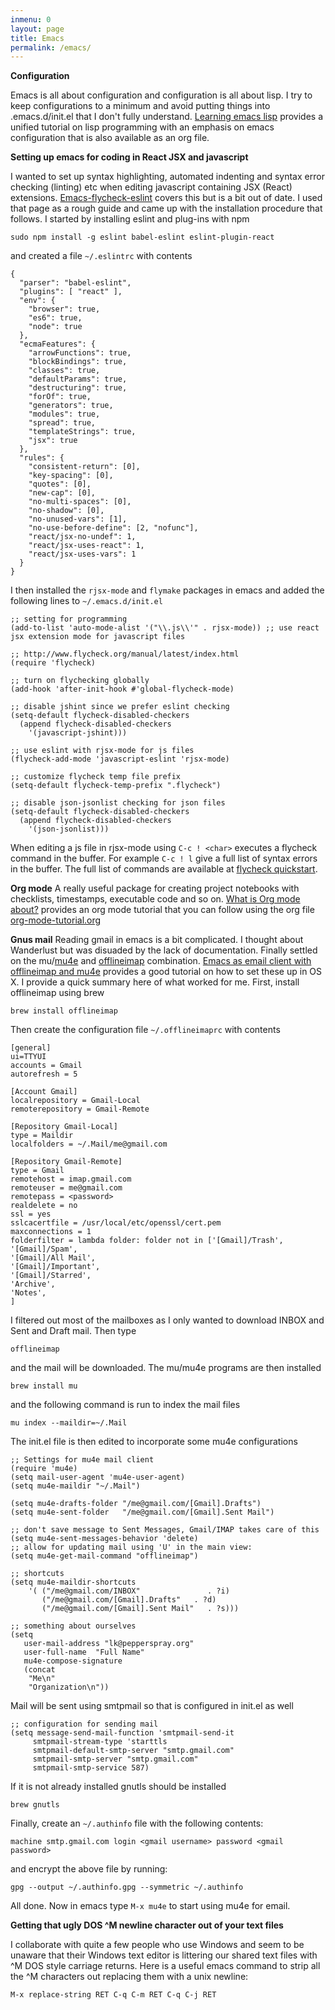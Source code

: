 ```yaml
---
inmenu: 0
layout: page
title: Emacs
permalink: /emacs/
---
```



**Configuration**

Emacs is all about configuration and configuration is all about
lisp. I try to keep configurations to a minimum and avoid putting things into
.emacs.d/init.el that I don't fully understand. 
[Learning emacs lisp](http://emacslife.com/emacs-lisp-tutorial.html) provides a
unified tutorial on lisp programming with an emphasis on emacs configuration
that is also available as an org file. 

**Setting up emacs for coding in React JSX and javascript**

I wanted to set up syntax highlighting, automated indenting and syntax
error checking (linting) etc when editing
javascript containing JSX (React) extensions. [Emacs-flycheck-eslint](http://codewinds.com/blog/2015-04-02-emacs-flycheck-eslint-jsx.html)
covers this but is a bit out of date. I used that page as a rough
guide and came up with the installation procedure that follows. I started by installing eslint
and plug-ins with npm
```
sudo npm install -g eslint babel-eslint eslint-plugin-react
```
and created a file `~/.eslintrc` with contents
```
{
  "parser": "babel-eslint",
  "plugins": [ "react" ],
  "env": {
    "browser": true,
    "es6": true,
    "node": true
  },
  "ecmaFeatures": {
    "arrowFunctions": true,
    "blockBindings": true,
    "classes": true,
    "defaultParams": true,
    "destructuring": true,
    "forOf": true,
    "generators": true,
    "modules": true,
    "spread": true,
    "templateStrings": true,
    "jsx": true
  },
  "rules": {
    "consistent-return": [0],
    "key-spacing": [0],
    "quotes": [0],
    "new-cap": [0],
    "no-multi-spaces": [0],
    "no-shadow": [0],
    "no-unused-vars": [1],
    "no-use-before-define": [2, "nofunc"],
    "react/jsx-no-undef": 1,
    "react/jsx-uses-react": 1,
    "react/jsx-uses-vars": 1
  }
}
```
I then installed the `rjsx-mode` and `flymake` packages in emacs and added the following lines to
`~/.emacs.d/init.el`
```
;; setting for programming
(add-to-list 'auto-mode-alist '("\\.js\\'" . rjsx-mode)) ;; use react jsx extension mode for javascript files

;; http://www.flycheck.org/manual/latest/index.html
(require 'flycheck)

;; turn on flychecking globally
(add-hook 'after-init-hook #'global-flycheck-mode)

;; disable jshint since we prefer eslint checking
(setq-default flycheck-disabled-checkers
  (append flycheck-disabled-checkers
    '(javascript-jshint)))

;; use eslint with rjsx-mode for js files
(flycheck-add-mode 'javascript-eslint 'rjsx-mode)

;; customize flycheck temp file prefix
(setq-default flycheck-temp-prefix ".flycheck")

;; disable json-jsonlist checking for json files
(setq-default flycheck-disabled-checkers
  (append flycheck-disabled-checkers
    '(json-jsonlist)))
```
When editing a js file in rjsx-mode using `C-c ! <char>` executes a
flycheck command in the buffer. For example `C-c ! l` give a full list
of syntax errors in the buffer. The full list of commands are
available at [flycheck quickstart](https://www.flycheck.org/en/latest/user/quickstart.html).

**Org mode**
A really useful package for creating project notebooks with
checklists, timestamps, executable code and so on. [What is Org mode
about?](https://mickael.kerjean.me/2017/03/20/emacs-tutorial-series-episode-2/)
provides an org mode tutorial that you can follow using the org file 
[org-mode-tutorial.org](http://mickael.kerjean.me/assets/files/org-mode-tutorial.org)

**Gnus mail**
Reading gmail in emacs is a bit complicated. I thought about
Wanderlust but was disuaded by the lack of documentation. Finally
settled on the mu/[mu4e](http://www.djcbsoftware.nl/code/mu/mu4e/) and
[offlineimap](http://www.offlineimap.org/) combination.
[Emacs as email client with offlineimap and
mu4e](https://medium.com/@kirang89/emacs-as-email-client-with-offlineimap-and-mu4e-on-os-x-3ba55adc78b6)
provides a good tutorial on how to set these up in OS X. I provide a
quick summary here of what worked for me. First, install offlineimap
using brew
```
brew install offlineimap
```
Then create the configuration file `~/.offlineimaprc` with contents
```
[general]
ui=TTYUI
accounts = Gmail
autorefresh = 5

[Account Gmail]
localrepository = Gmail-Local
remoterepository = Gmail-Remote

[Repository Gmail-Local]
type = Maildir
localfolders = ~/.Mail/me@gmail.com

[Repository Gmail-Remote]
type = Gmail
remotehost = imap.gmail.com
remoteuser = me@gmail.com
remotepass = <password>
realdelete = no
ssl = yes
sslcacertfile = /usr/local/etc/openssl/cert.pem
maxconnections = 1
folderfilter = lambda folder: folder not in ['[Gmail]/Trash',
'[Gmail]/Spam',
'[Gmail]/All Mail',
'[Gmail]/Important',
'[Gmail]/Starred',
'Archive',
'Notes',
]
```
I filtered out most of the mailboxes as I only wanted to download
INBOX and Sent and Draft mail. Then type
```
offlineimap
```
and the mail will be downloaded. The mu/mu4e programs are then
installed
```
brew install mu
```
and the following command is run to index the mail files
```
mu index --maildir=~/.Mail
```
The init.el file is then edited to incorporate some mu4e
configurations
```
;; Settings for mu4e mail client
(require 'mu4e)
(setq mail-user-agent 'mu4e-user-agent)
(setq mu4e-maildir "~/.Mail")

(setq mu4e-drafts-folder "/me@gmail.com/[Gmail].Drafts")
(setq mu4e-sent-folder   "/me@gmail.com/[Gmail].Sent Mail")

;; don't save message to Sent Messages, Gmail/IMAP takes care of this
(setq mu4e-sent-messages-behavior 'delete)
;; allow for updating mail using 'U' in the main view:
(setq mu4e-get-mail-command "offlineimap")

;; shortcuts
(setq mu4e-maildir-shortcuts
    '( ("/me@gmail.com/INBOX"               . ?i)
       ("/me@gmail.com/[Gmail].Drafts"   . ?d)
       ("/me@gmail.com/[Gmail].Sent Mail"   . ?s)))

;; something about ourselves
(setq
   user-mail-address "lk@pepperspray.org"
   user-full-name  "Full Name"
   mu4e-compose-signature
   (concat
    "Me\n"
    "Organization\n"))

```
Mail will be sent using smtpmail so that is configured in init.el as
well
```
;; configuration for sending mail
(setq message-send-mail-function 'smtpmail-send-it
     smtpmail-stream-type 'starttls
     smtpmail-default-smtp-server "smtp.gmail.com"
     smtpmail-smtp-server "smtp.gmail.com"
     smtpmail-smtp-service 587)
```
If it is not already installed gnutls should be installed
```
brew gnutls
```
Finally, create an `~/.authinfo` file with the following contents:
```
machine smtp.gmail.com login <gmail username> password <gmail password>
```
and encrypt the above file by running:
```
gpg --output ~/.authinfo.gpg --symmetric ~/.authinfo
```
All done. Now in emacs type `M-x mu4e` to start using mu4e for email.

**Getting that ugly DOS ^M newline character out of your text files**

I collaborate with quite a few people who use Windows and seem to be
unaware that their Windows text editor is littering our shared text
files with ^M DOS style carriage returns. Here is a useful emacs
command to strip all the ^M characters out replacing them with a unix newline:
```
M-x replace-string RET C-q C-m RET C-q C-j RET
```
